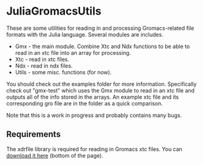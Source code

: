 JuliaGromacsUtils
=================

These are some utilities for reading in and processing Gromacs-related file formats with the
Julia language. Several modules are includes.

*  Gmx - the main module. Combine Xtc and Ndx functions to be able to read in an xtc file into an
   array for processing.
*  Xtc - read in xtc files.
*  Ndx - read in ndx files.
*  Utils - some misc. functions (for now).

You should check out the examples folder for more information. Specifically
check out "gmx-test" which uses the Gmx module to read in an xtc file and
outputs all of the info stored in the arrays. An example xtc file and its
corresponding gro file are in the folder as a quick comparison.

Note that this is a work in progress and probably contains many bugs. 

Requirements
------------

The xdrfile library is required for reading in Gromacs xtc files. You can
[download it here](http://www.gromacs.org/Downloads) (bottom of the page).
